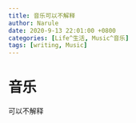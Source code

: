 ```yaml
---
title: 音乐可以不解释
author: Narule
date: 2020-9-13 22:01:00 +0800
categories: [Life^生活, Music^音乐]
tags: [writing, Music]
---
```




# 音乐

可以不解释

